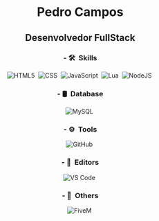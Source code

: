 <div align="center">

# Pedro Campos

<div align="center">

## Desenvolvedor FullStack

<div align="center">

  ### - 🛠 &nbsp;Skills
  ![HTML5](https://img.shields.io/badge/-HTML5-333333?style=flat&logo=HTML5)&nbsp;
  ![CSS](https://img.shields.io/badge/-CSS-333333?style=flat&logo=CSS3&logoColor=1572B6)&nbsp;
  ![JavaScript](https://img.shields.io/badge/-JavaScript-333333?style=flat&logo=javascript)&nbsp;
  ![Lua](https://img.shields.io/badge/-Lua-333333?style=flat&logo=Lua)&nbsp;
  ![NodeJS](https://img.shields.io/npm/v/npm.svg?logo=nodedotjs)&nbsp;

  ### - 🛢 &nbsp;Database
  ![MySQL](https://img.shields.io/badge/-MySQL-333333?style=flat&logo=mysql)&nbsp;

  ### - ⚙️ &nbsp;Tools
  ![GitHub](https://img.shields.io/badge/-GitHub-333333?style=flat&logo=github)&nbsp;

  ### - 🔧 &nbsp;Editors
  ![VS Code](https://img.shields.io/badge/-Visual%20Studio%20Code-333333?style=flat&logo=visual-studio-code&logoColor=007ACC)&nbsp;
  
  ### - 📌 &nbsp;Others
  ![FiveM](https://img.shields.io/badge/-FiveM-333333?style=flat&logo=fivem&logoColor=ea7600)&nbsp;
</div>
